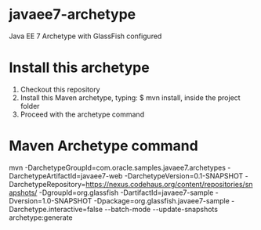 javaee7-archetype
=================

Java EE 7 Archetype with GlassFish configured

# Install this archetype
1. Checkout this repository
2. Install this Maven archetype, typing: $ mvn install, inside the project folder
3. Proceed with the archetype command

# Maven Archetype command
mvn -DarchetypeGroupId=com.oracle.samples.javaee7.archetypes -DarchetypeArtifactId=javaee7-web -DarchetypeVersion=0.1-SNAPSHOT -DarchetypeRepository=https://nexus.codehaus.org/content/repositories/snapshots/ -DgroupId=org.glassfish -DartifactId=javaee7-sample -Dversion=1.0-SNAPSHOT -Dpackage=org.glassfish.javaee7-sample -Darchetype.interactive=false --batch-mode --update-snapshots archetype:generate
